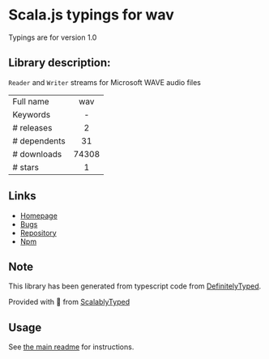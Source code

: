 
# Scala.js typings for wav

Typings are for version 1.0

## Library description:
`Reader` and `Writer` streams for Microsoft WAVE audio files

|                    |                 |
| ------------------ | :-------------: |
| Full name          | wav |
| Keywords           | - |
| # releases         | 2 |
| # dependents       | 31 |
| # downloads        | 74308 |
| # stars            | 1 |

## Links
- [Homepage](https://github.com/TooTallNate/node-wav#readme)
- [Bugs](https://github.com/TooTallNate/node-wav/issues)
- [Repository](https://github.com/TooTallNate/node-wav)
- [Npm](https://www.npmjs.com/package/wav)
    


## Note
This library has been generated from typescript code from [DefinitelyTyped](https://definitelytyped.org).

Provided with :purple_heart: from [ScalablyTyped](https://github.com/oyvindberg/ScalablyTyped)

## Usage
See [the main readme](../../readme.md) for instructions.


